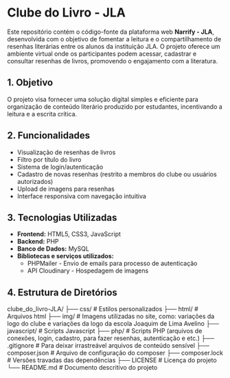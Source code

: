 # Clube do Livro - JLA

Este repositório contém o código-fonte da plataforma web **Narrify - JLA**, desenvolvida com o objetivo de fomentar a leitura e o compartilhamento de resenhas literárias entre os alunos da instituição JLA. O projeto oferece um ambiente virtual onde os participantes podem acessar, cadastrar e consultar resenhas de livros, promovendo o engajamento com a literatura.

## 1. Objetivo

O projeto visa fornecer uma solução digital simples e eficiente para organização de conteúdo literário produzido por estudantes, incentivando a leitura e a escrita crítica.

## 2. Funcionalidades

- Visualização de resenhas de livros
- Filtro por título do livro
- Sistema de login/autenticação
- Cadastro de novas resenhas (restrito a membros do clube ou usuários autorizados)
- Upload de imagens para resenhas
- Interface responsiva com navegação intuitiva

## 3. Tecnologias Utilizadas

- **Frontend:** HTML5, CSS3, JavaScript
- **Backend:** PHP
- **Banco de Dados:** MySQL
- **Bibliotecas e serviços utilizados:** 
    - PHPMailer - Envio de emails para processo de autenticação
    - API Cloudinary - Hospedagem de imagens

## 4. Estrutura de Diretórios
clube_do_livro-JLA/
├── css/ # Estilos personalizados
├── html/ # Arquivos html
├── img/ # Imagens utilizadas no site, como: variações da logo do clube e variações da logo da escola Joaquim de Lima Avelino
├── javascript/ # Scripts Javascript
├── php/ # Scripts PHP (arquivos de conexões, login, cadastro, para fazer resenhas, autenticação e etc.)
├── .gitignore # Para deixar irrastreável arquivos de conteúdo sensível
├── composer.json # Arquivo de configuração do composer
├── composer.lock # Versões travadas das dependências
├── LICENSE # Licença do projeto
└── README.md # Documento descritivo do projeto